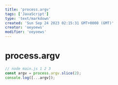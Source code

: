 ```yaml
---
title: 'process.argv'
tags: ['JavaScript']
type: 'text/markdown'
created: 'Sun Sep 24 2023 02:15:31 GMT+0000 (GMT)'
creator: 'oeyoews'
modifier: 'oeyoews'
---
```


# process.argv

```js
// node main.js 1 2 3
const argv = process.argv.slice(2);
console.log([...argv]);
```
